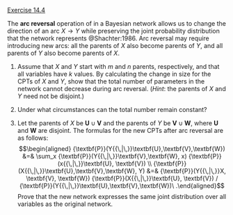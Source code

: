 [Exercise 14.4](ex_4/)

The **arc reversal** operation of in a Bayesian network allows us to change the direction
of an arc $X\rightarrow Y$ while preserving the joint probability
distribution that the network represents @Shachter:1986. Arc reversal
may require introducing new arcs: all the parents of $X$ also become
parents of $Y$, and all parents of $Y$ also become parents of $X$.

1.  Assume that $X$ and $Y$ start with $m$ and $n$ parents,
    respectively, and that all variables have $k$ values. By calculating
    the change in size for the CPTs of $X$ and $Y$, show that the total
    number of parameters in the network cannot decrease during
    arc reversal. (*Hint*: the parents of $X$ and $Y$ need
    not be disjoint.)

2.  Under what circumstances can the total number remain constant?

3.  Let the parents of $X$ be $\textbf{U} \cup \textbf{V}$ and the parents of $Y$ be
    $\textbf{V} \cup \textbf{W}$, where $\textbf{U}$ and $\textbf{W}$ are disjoint. The formulas for the
    new CPTs after arc reversal are as follows: $$\begin{aligned}
    {\textbf{P}}(Y{{\,|\,}}\textbf{U},\textbf{V},\textbf{W}) &=& \sum_x {\textbf{P}}(Y{{\,|\,}}\textbf{V},\textbf{W}, x) {\textbf{P}}(x{{\,|\,}}\textbf{U}, \textbf{V}) \\
    {\textbf{P}}(X{{\,|\,}}\textbf{U},\textbf{V},\textbf{W}, Y) &=& {\textbf{P}}(Y{{\,|\,}}X, \textbf{V}, \textbf{W}) {\textbf{P}}(X{{\,|\,}}\textbf{U}, \textbf{V}) / {\textbf{P}}(Y{{\,|\,}}\textbf{U},\textbf{V},\textbf{W})\ .\end{aligned}$$
    Prove that the new network expresses the same joint distribution
    over all variables as the original network.
